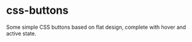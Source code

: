css-buttons
=========================

Some simple CSS buttons based on flat design, complete with hover and active state.